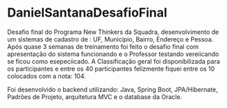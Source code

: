 # DanielSantanaDesafioFinal

Desafio final do Programa New Thinkers da Squadra, desenvolvimento de um sistemas de cadastro de : UF, Municipio, Bairro, Endereço e Pessoa. Após quase 3 semanas de treinamento 
foi feito o desafio final com apresentação do sistema funcionando e o Professor testando vereiicando se ficou como esepeciicado.
A Classificação geral foi disponibilizada para os participantes e entre os 40 participantes felizmente fiquei entre os 10 colocados com a nota: 104.

Foi desenvolvido o backend utilizando: Java, Spring Boot, JPA/Hibernate, Padrões de Projeto, arquitetura MVC e o database da Oracle.
